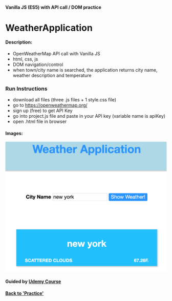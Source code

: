 #### Vanilla JS (ES5) with API call / DOM practice

# WeatherApplication

#### Description:
- OpenWeatherMap API call with Vanilla JS
- html, css, js
- DOM navigation/control
- when town/city name is searched, the application returns city name, weather description and temperature

### Run Instructions
- download all files (three .js files + 1 style.css file)
- go to https://openweathermap.org/
- sign up (free) to get API Key
- go into project.js file and paste in your API key (variable name is apiKey)
- open .html file in browser

#### Images:
![WeatherApplication](img/img.png)

#### Guided by [Udemy Course](https://www.udemy.com/javascript-bootcamp-2016/)
#### [Back to 'Practice'](https://github.com/soohyeok/Practice)
